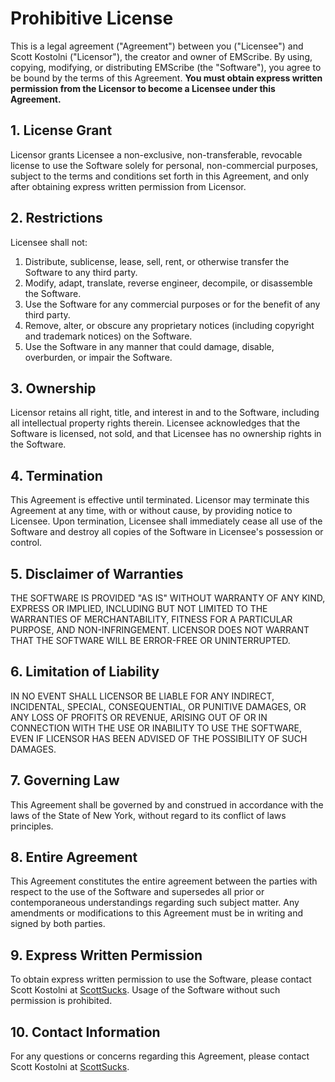 # Prohibitive License

This is a legal agreement ("Agreement") between you ("Licensee") and Scott Kostolni ("Licensor"), the creator and owner of EMScribe. By using, copying, modifying, or distributing EMScribe (the "Software"), you agree to be bound by the terms of this Agreement. **You must obtain express written permission from the Licensor to become a Licensee under this Agreement.**

## 1. License Grant

Licensor grants Licensee a non-exclusive, non-transferable, revocable license to use the Software solely for personal, non-commercial purposes, subject to the terms and conditions set forth in this Agreement, and only after obtaining express written permission from Licensor.

## 2. Restrictions

Licensee shall not:
1. Distribute, sublicense, lease, sell, rent, or otherwise transfer the Software to any third party.
2. Modify, adapt, translate, reverse engineer, decompile, or disassemble the Software.
3. Use the Software for any commercial purposes or for the benefit of any third party.
4. Remove, alter, or obscure any proprietary notices (including copyright and trademark notices) on the Software.
5. Use the Software in any manner that could damage, disable, overburden, or impair the Software.

## 3. Ownership

Licensor retains all right, title, and interest in and to the Software, including all intellectual property rights therein. Licensee acknowledges that the Software is licensed, not sold, and that Licensee has no ownership rights in the Software.

## 4. Termination

This Agreement is effective until terminated. Licensor may terminate this Agreement at any time, with or without cause, by providing notice to Licensee. Upon termination, Licensee shall immediately cease all use of the Software and destroy all copies of the Software in Licensee's possession or control.

## 5. Disclaimer of Warranties

THE SOFTWARE IS PROVIDED "AS IS" WITHOUT WARRANTY OF ANY KIND, EXPRESS OR IMPLIED, INCLUDING BUT NOT LIMITED TO THE WARRANTIES OF MERCHANTABILITY, FITNESS FOR A PARTICULAR PURPOSE, AND NON-INFRINGEMENT. LICENSOR DOES NOT WARRANT THAT THE SOFTWARE WILL BE ERROR-FREE OR UNINTERRUPTED.

## 6. Limitation of Liability

IN NO EVENT SHALL LICENSOR BE LIABLE FOR ANY INDIRECT, INCIDENTAL, SPECIAL, CONSEQUENTIAL, OR PUNITIVE DAMAGES, OR ANY LOSS OF PROFITS OR REVENUE, ARISING OUT OF OR IN CONNECTION WITH THE USE OR INABILITY TO USE THE SOFTWARE, EVEN IF LICENSOR HAS BEEN ADVISED OF THE POSSIBILITY OF SUCH DAMAGES.

## 7. Governing Law

This Agreement shall be governed by and construed in accordance with the laws of the State of New York, without regard to its conflict of laws principles.

## 8. Entire Agreement

This Agreement constitutes the entire agreement between the parties with respect to the use of the Software and supersedes all prior or contemporaneous understandings regarding such subject matter. Any amendments or modifications to this Agreement must be in writing and signed by both parties.

## 9. Express Written Permission

To obtain express written permission to use the Software, please contact Scott Kostolni at [ScottSucks](https://github.com/ScottSucksAtProgramming). Usage of the Software without such permission is prohibited.

## 10. Contact Information

For any questions or concerns regarding this Agreement, please contact Scott Kostolni at [ScottSucks](https://github.com/ScottSucksAtProgramming).